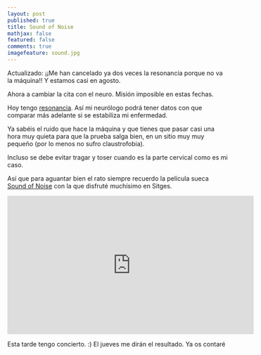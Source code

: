 ```yaml
---
layout: post
published: true
title: Sound of Noise
mathjax: false
featured: false
comments: true
imagefeature: sound.jpg
---
```



Actualizado: ¡¡Me han cancelado ya dos veces la resonancia porque no va la máquina!! Y estamos casi en agosto. 

Ahora a cambiar la cita con el neuro. Misión imposible en estas fechas.

Hoy tengo [resonancia](http://www.nlm.nih.gov/medlineplus/spanish/ency/article/003335.htm). Así mi neurólogo podrá tener datos con que comparar más adelante si se estabiliza mi enfermedad.

Ya sabéis el ruido que hace la máquina y que tienes que pasar casi una hora muy quieta para que la prueba salga bien, en un sitio muy muy pequeño (por lo menos no sufro claustrofobia).

Incluso se debe evitar tragar y toser cuando es la parte cervical como es mi caso.

Así que para aguantar bien el rato siempre recuerdo la película sueca [Sound of Noise](https://youtu.be/mo6atXeqyMQ) con la que disfruté muchísimo en Sitges.

<iframe width="560" height="315" src="https://www.youtube.com/embed/mo6atXeqyMQ" frameborder="0" allowfullscreen></iframe>

Esta tarde tengo concierto. :)
El jueves me dirán el resultado. Ya os contaré
